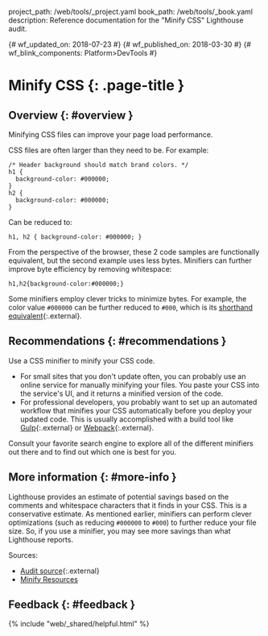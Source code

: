 project_path: /web/tools/_project.yaml book_path: /web/tools/_book.yaml description: Reference documentation for the "Minify CSS" Lighthouse audit.

{# wf_updated_on: 2018-07-23 #} {# wf_published_on: 2018-03-30 #} {# wf_blink_components: Platform>DevTools #}

# Minify CSS {: .page-title }

## Overview {: #overview }

Minifying CSS files can improve your page load performance.

CSS files are often larger than they need to be. For example:

    /* Header background should match brand colors. */
    h1 {
      background-color: #000000;
    }
    h2 {
      background-color: #000000;
    }
    

Can be reduced to:

    h1, h2 { background-color: #000000; }
    

From the perspective of the browser, these 2 code samples are functionally equivalent, but the second example uses less bytes. Minifiers can further improve byte efficiency by removing whitespace:

    h1,h2{background-color:#000000;}
    

Some minifiers employ clever tricks to minimize bytes. For example, the color value `#000000` can be further reduced to `#000`, which is its [shorthand equivalent](https://drafts.csswg.org/css-color-3/#rgb-color){:.external}.

## Recommendations {: #recommendations }

Use a CSS minifier to minify your CSS code.

* For small sites that you don't update often, you can probably use an online service for manually minifying your files. You paste your CSS into the service's UI, and it returns a minified version of the code.
* For professional developers, you probably want to set up an automated workflow that minifies your CSS automatically before you deploy your updated code. This is usually accomplished with a build tool like [Gulp](https://gulpjs.com/){:.external} or [Webpack](https://webpack.js.org/){:.external}.

Consult your favorite search engine to explore all of the different minifiers out there and to find out which one is best for you.

## More information {: #more-info }

Lighthouse provides an estimate of potential savings based on the comments and whitespace characters that it finds in your CSS. This is a conservative estimate. As mentioned earlier, minifiers can perform clever optimizations (such as reducing `#000000` to `#000`) to further reduce your file size. So, if you use a minifier, you may see more savings than what Lighthouse reports.

Sources:

* [Audit source](https://github.com/GoogleChrome/lighthouse/blob/master/lighthouse-core/audits/byte-efficiency/unminified-css.js){:.external}
* [Minify Resources](/speed/docs/insights/MinifyResources)

## Feedback {: #feedback }

{% include "web/_shared/helpful.html" %}